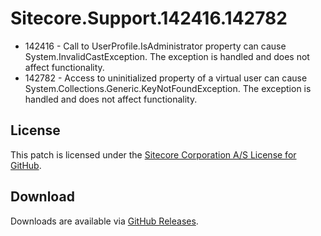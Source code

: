 # Sitecore.Support.142416.142782
* 142416 - Call to UserProfile.IsAdministrator property can cause System.InvalidCastException. The exception is handled and does not affect functionality.
* 142782 - Access to uninitialized property of a virtual user can cause System.Collections.Generic.KeyNotFoundException. The exception is handled and does not affect functionality.

## License  
This patch is licensed under the [Sitecore Corporation A/S License for GitHub](https://github.com/sitecoresupport/Sitecore.Support.142416/blob/master/LICENSE).  

## Download  
Downloads are available via [GitHub Releases](https://github.com/sitecoresupport/Sitecore.Support.142416/releases).  
